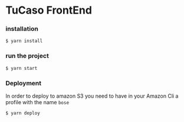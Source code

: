 # TuCaso FrontEnd

### installation
```
$ yarn install
```

### run the project
```
$ yarn start
```

### Deployment
In order to deploy to amazon S3 you need to have in your Amazon Cli a profile with the name `bose`
```
$ yarn deploy
```


